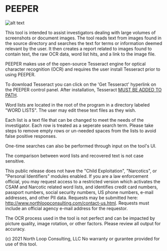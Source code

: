 # PEEPER
![alt text](https://user-images.githubusercontent.com/73806121/132998784-8a2cafce-bb54-4a9d-adb0-fc5889c76454.png)

This tool is intended to assist investigators dealing with large volumes of screenshots or document images. The tool reads text from images found in the source directory and searches the text for terms or information deemed relevant by the user.  It then creates a report related to images found to contain text, the raw OCR data, word list hits, and a link to the image file.

PEEPER makes use of the open-source Tesseract engine for optical character recognition (OCR) and requires the user install Tesseract prior to using PEEPER.

To download Tesseract you can click on the 'Get Tesseract' hyperlink on the PEEPER control panel. After installation, Tesseract [MUST BE ADDED TO PATH](https://medium.com/quantrium-tech/installing-and-using-tesseract-4-on-windows-10-4f7930313f82).

Word lists are located in the root of the program in a directory labeled "WORD LISTS". The user may edit these text files as they wish.


Each list is a text file that can be changed to meet the needs of the investigator. Each row is treated as a seperate search term. Please take steps to remove empty rows or un-needed spaces from the lists to avoid false positive responses.

One-time searches can also be performed through input on the tool's UI.

The comparison between word lists and recovered text is not case sensitive.

This public release does not have the "Child Exploitation", "Narcotics", or "Personal Identifiers" modules enabled. If you are a law enforcement official, you may request access to a restricted version which activates the CSAM and Narcotic related word lists, and identifies credit card numbers, passport numbers, social security numbers, US phone numbers, e-mail addresses, and other PII data.  Requests may be submitted here: http://www.northloopconsulting.com/contact-us.html.  Requests must include an official agency e-mail address for the requestor.

The OCR process used in the tool is not perfect and can be impacted by picture quality, image rotation, or other factors. Please review all output for accuracy.

(c) 2021 North Loop Consulting, LLC  No warranty or gurantee provided for use of this tool.
